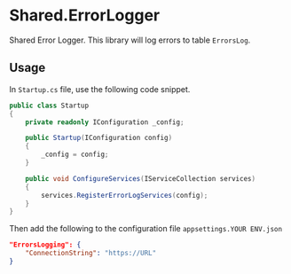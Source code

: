 # Shared.ErrorLogger
Shared Error Logger. This library will log errors to table `ErrorsLog`.

## Usage
In `Startup.cs` file, use the following code snippet.
```cs
public class Startup
{
    private readonly IConfiguration _config;

    public Startup(IConfiguration config)
    {
        _config = config;
    }

    public void ConfigureServices(IServiceCollection services)
    {
        services.RegisterErrorLogServices(config);
    }
}
```

Then add the following to the configuration file `appsettings.YOUR ENV.json`
```json
"ErrorsLogging": {
    "ConnectionString": "https://URL"
}
```
